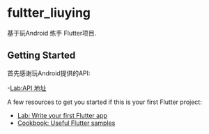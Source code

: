 # fultter_liuying

基于玩Android 练手 Flutter项目.

## Getting Started

首先感谢玩Android提供的API:

-[Lab:API 地址](https://www.wanandroid.com/)

A few resources to get you started if this is your first Flutter project:

- [Lab: Write your first Flutter app](https://flutter.io/docs/get-started/codelab)
- [Cookbook: Useful Flutter samples](https://flutter.io/docs/cookbook)
